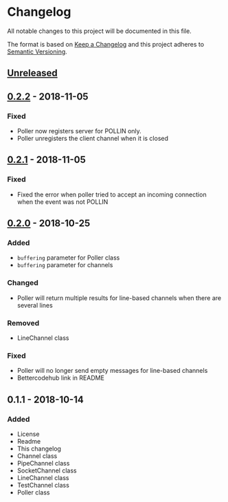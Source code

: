 # Changelog
All notable changes to this project will be documented in this file.

The format is based on [Keep a Changelog](http://keepachangelog.com/en/1.0.0/)
and this project adheres to [Semantic Versioning](http://semver.org/spec/v2.0.0.html).

## [Unreleased]

## [0.2.2] - 2018-11-05
### Fixed
- Poller now registers server for POLLIN only.
- Poller unregisters the client channel when it is closed

## [0.2.1] - 2018-11-05
### Fixed
- Fixed the error when poller tried to accept an incoming connection when the event was not POLLIN

## [0.2.0] - 2018-10-25
### Added
- `buffering` parameter for Poller class
- `buffering` parameter for channels

### Changed
- Poller will return multiple results for line-based channels when there are several lines

### Removed
- LineChannel class

### Fixed
- Poller will no longer send empty messages for line-based channels
- Bettercodehub link in README

## 0.1.1 - 2018-10-14
### Added
- License
- Readme
- This changelog
- Channel class
- PipeChannel class
- SocketChannel class
- LineChannel class
- TestChannel class
- Poller class

[Unreleased]: https://github.com/aragaer/channels/compare/v0.2.2...HEAD
[0.2.2]: https://github.com/aragaer/channels/compare/v0.2.1...v0.2.2
[0.2.1]: https://github.com/aragaer/channels/compare/v0.2.0...v0.2.1
[0.2.0]: https://github.com/aragaer/channels/compare/v0.1.1...v0.2.0
